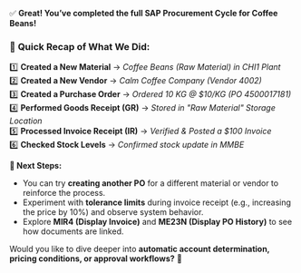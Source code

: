 ✅ **Great! You’ve completed the full SAP Procurement Cycle for Coffee Beans!**  

### 🔄 **Quick Recap of What We Did:**  
1️⃣ **Created a New Material** → *Coffee Beans (Raw Material) in CHI1 Plant*  
2️⃣ **Created a New Vendor** → *Calm Coffee Company (Vendor 4002)*  
3️⃣ **Created a Purchase Order** → *Ordered 10 KG @ $10/KG (PO 4500017181)*  
4️⃣ **Performed Goods Receipt (GR)** → *Stored in "Raw Material" Storage Location*  
5️⃣ **Processed Invoice Receipt (IR)** → *Verified & Posted a $100 Invoice*  
6️⃣ **Checked Stock Levels** → *Confirmed stock update in MMBE*  

**📌 Next Steps:**  
- You can try **creating another PO** for a different material or vendor to reinforce the process.  
- Experiment with **tolerance limits** during invoice receipt (e.g., increasing the price by 10%) and observe system behavior.  
- Explore **MIR4 (Display Invoice)** and **ME23N (Display PO History)** to see how documents are linked.  

Would you like to dive deeper into **automatic account determination, pricing conditions, or approval workflows?** 🚀